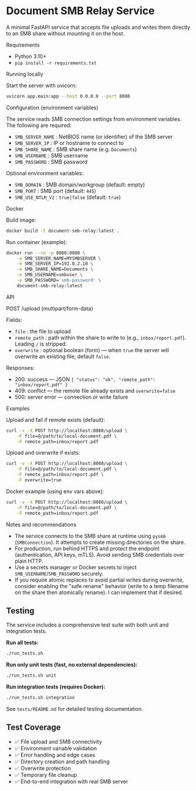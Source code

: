 # Document SMB Relay Service

A minimal FastAPI service that accepts file uploads and writes them directly to an SMB share without mounting it on the host.

Requirements

- Python 3.10+
- `pip install -r requirements.txt`

Running locally

Start the server with uvicorn:

```bash
uvicorn app.main:app --host 0.0.0.0 --port 8080
```

Configuration (environment variables)

The service reads SMB connection settings from environment variables. The following are required:

- `SMB_SERVER_NAME` : NetBIOS name (or identifier) of the SMB server
- `SMB_SERVER_IP` : IP or hostname to connect to
- `SMB_SHARE_NAME` : SMB share name (e.g. `Documents`)
- `SMB_USERNAME` : SMB username
- `SMB_PASSWORD` : SMB password

Optional environment variables:

- `SMB_DOMAIN` : SMB domain/workgroup (default: empty)
- `SMB_PORT` : SMB port (default: `445`)
- `SMB_USE_NTLM_V2` : `true|false` (default: `true`)

Docker

Build image:

```bash
docker build -t document-smb-relay:latest .
```

Run container (example):

```bash
docker run --rm -p 8080:8080 \
	-e SMB_SERVER_NAME=MYSMBSERVER \
	-e SMB_SERVER_IP=192.0.2.10 \
	-e SMB_SHARE_NAME=Documents \
	-e SMB_USERNAME=smbuser \
	-e SMB_PASSWORD='smb-password' \
	document-smb-relay:latest
```

API

POST /upload (multipart/form-data)

Fields:

- `file` : the file to upload
- `remote_path` : path within the share to write to (e.g., `inbox/report.pdf`). Leading `/` is stripped.
- `overwrite` : optional boolean (form) — when `true` the server will overwrite an existing file; default `false`.

Responses:

- 200: success — JSON `{ "status": "ok", "remote_path": "inbox/report.pdf" }`
- 409: conflict — the remote file already exists and `overwrite=false`
- 500: server error — connection or write failure

Examples

Upload and fail if remote exists (default):

```bash
curl -v -X POST http://localhost:8080/upload \
	-F file=@/path/to/local-document.pdf \
	-F remote_path=inbox/report.pdf
```

Upload and overwrite if exists:

```bash
curl -v -X POST http://localhost:8080/upload \
	-F file=@/path/to/local-document.pdf \
	-F remote_path=inbox/report.pdf \
	-F overwrite=true
```

Docker example (using env vars above):

```bash
curl -v -X POST http://localhost:8080/upload \
	-F file=@/path/to/local-document.pdf \
	-F remote_path=inbox/report.pdf
```

Notes and recommendations

- The service connects to the SMB share at runtime using `pysmb` (`SMBConnection`). It attempts to create missing directories on the share.
- For production, run behind HTTPS and protect the endpoint (authentication, API keys, mTLS). Avoid sending SMB credentials over plain HTTP.
- Use a secrets manager or Docker secrets to inject `SMB_USERNAME`/`SMB_PASSWORD` securely.
- If you require atomic replaces to avoid partial writes during overwrite, consider enabling the "safe rename" behavior (write to a temp filename on the share then atomically rename). I can implement that if desired.

## Testing

The service includes a comprehensive test suite with both unit and integration tests.

**Run all tests:**
```bash
./run_tests.sh
```

**Run only unit tests (fast, no external dependencies):**
```bash
./run_tests.sh unit
```

**Run integration tests (requires Docker):**
```bash
./run_tests.sh integration
```

See `tests/README.md` for detailed testing documentation.

## Test Coverage

- ✅ File upload and SMB connectivity
- ✅ Environment variable validation  
- ✅ Error handling and edge cases
- ✅ Directory creation and path handling
- ✅ Overwrite protection
- ✅ Temporary file cleanup
- ✅ End-to-end integration with real SMB server
